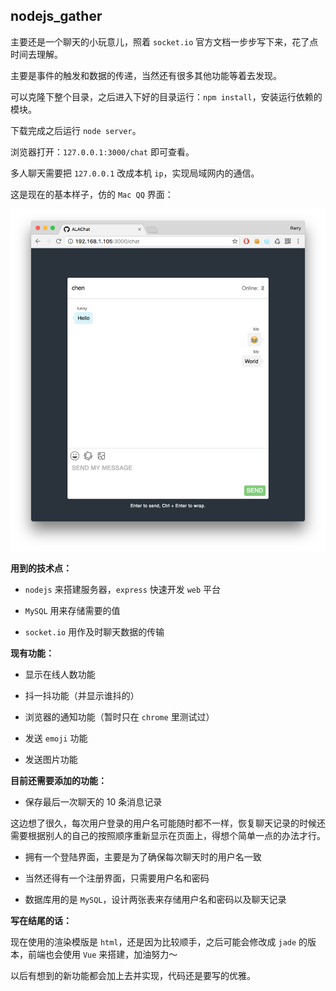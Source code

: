 ## nodejs_gather

主要还是一个聊天的小玩意儿，照着 `socket.io` 官方文档一步步写下来，花了点时间去理解。

主要是事件的触发和数据的传递，当然还有很多其他功能等着去发现。

可以克隆下整个目录，之后进入下好的目录运行：`npm install`，安装运行依赖的模块。

下载完成之后运行 `node server`。

浏览器打开：`127.0.0.1:3000/chat` 即可查看。

多人聊天需要把 `127.0.0.1` 改成本机 `ip`，实现局域网内的通信。

这是现在的基本样子，仿的 `Mac QQ` 界面：

![chat](assets/chat.png)

**用到的技术点：**

* `nodejs` 来搭建服务器，`express` 快速开发 `web` 平台

* `MySQL` 用来存储需要的值

* `socket.io` 用作及时聊天数据的传输

**现有功能：**

* 显示在线人数功能

* 抖一抖功能（并显示谁抖的）

* 浏览器的通知功能（暂时只在 `chrome` 里测试过）

* 发送 `emoji` 功能

* 发送图片功能

**目前还需要添加的功能：**

* 保存最后一次聊天的 10 条消息记录

这边想了很久，每次用户登录的用户名可能随时都不一样，恢复聊天记录的时候还需要根据别人的自己的按照顺序重新显示在页面上，得想个简单一点的办法才行。

* 拥有一个登陆界面，主要是为了确保每次聊天时的用户名一致

* 当然还得有一个注册界面，只需要用户名和密码

* 数据库用的是 `MySQL`，设计两张表来存储用户名和密码以及聊天记录

**写在结尾的话：**

现在使用的渲染模版是 `html`，还是因为比较顺手，之后可能会修改成 `jade` 的版本，前端也会使用 `Vue` 来搭建，加油努力～

以后有想到的新功能都会加上去并实现，代码还是要写的优雅。